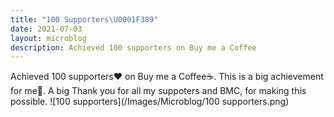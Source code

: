```yaml
---
title: "100 Supporters\U0001F389"
date: 2021-07-03
layout: microblog
description: Achieved 100 supporters on Buy me a Coffee
---
```

Achieved 100 supporters❤️ on Buy me a Coffee☕. This is a big achievement for me🎉. A big Thank you for all my suppoters and BMC, for making this possible.
![100 supporters](/Images/Microblog/100 supporters.png)